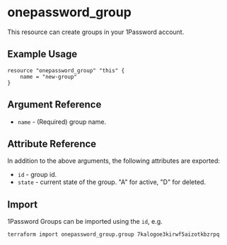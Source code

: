 # onepassword_group

This resource can create groups in your 1Password account.

## Example Usage

```hcl
resource "onepassword_group" "this" {
    name = "new-group"
}
```

## Argument Reference

* `name` - (Required) group name.

## Attribute Reference

In addition to the above arguments, the following attributes are exported:

* `id` - group id.
* `state` - current state of the group. "A" for active, "D" for deleted.

## Import

1Password Groups can be imported using the `id`, e.g.

```
terraform import onepassword_group.group 7kalogoe3kirwf5aizotkbzrpq
```
